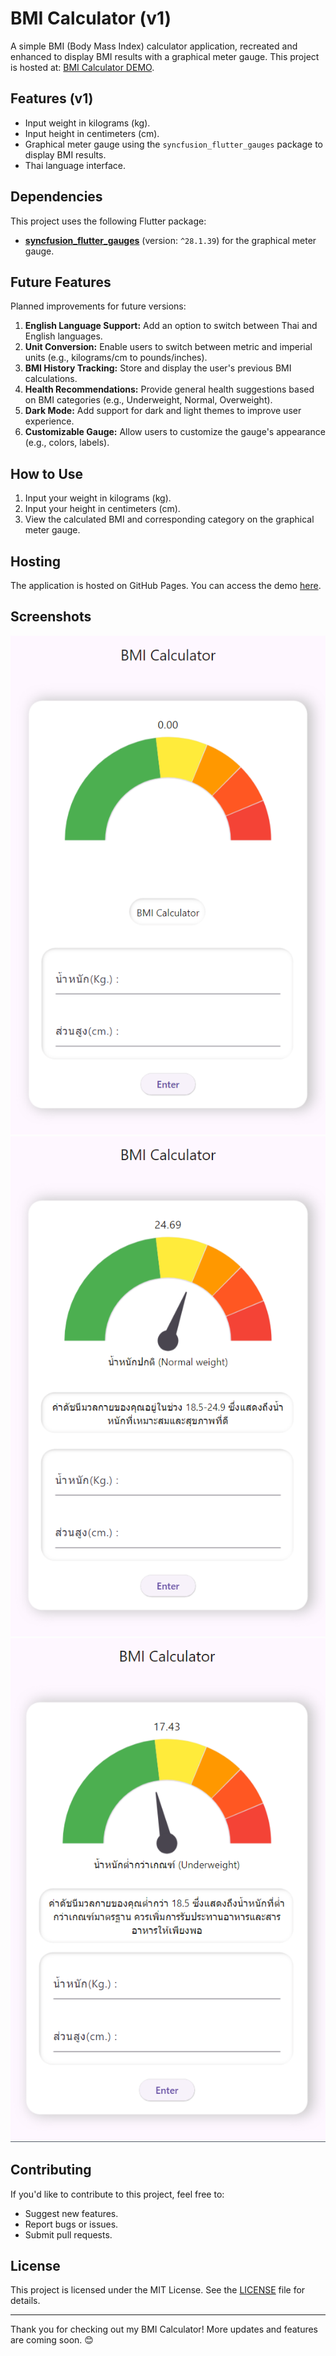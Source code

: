 # BMI Calculator (v1)

A simple BMI (Body Mass Index) calculator application, recreated and enhanced to display BMI results with a graphical meter gauge. This project is hosted at: [BMI Calculator DEMO](https://yongsaksaengsuk.github.io/Bmi_Calculator_DEMO/).

## Features (v1)
- Input weight in kilograms (kg).
- Input height in centimeters (cm).
- Graphical meter gauge using the `syncfusion_flutter_gauges` package to display BMI results.
- Thai language interface.

## Dependencies
This project uses the following Flutter package:
- **[syncfusion_flutter_gauges](https://pub.dev/packages/syncfusion_flutter_gauges)** (version: `^28.1.39`) for the graphical meter gauge.

## Future Features
Planned improvements for future versions:
1. **English Language Support:** Add an option to switch between Thai and English languages.
2. **Unit Conversion:** Enable users to switch between metric and imperial units (e.g., kilograms/cm to pounds/inches).
3. **BMI History Tracking:** Store and display the user's previous BMI calculations.
4. **Health Recommendations:** Provide general health suggestions based on BMI categories (e.g., Underweight, Normal, Overweight).
5. **Dark Mode:** Add support for dark and light themes to improve user experience.
6. **Customizable Gauge:** Allow users to customize the gauge's appearance (e.g., colors, labels).

## How to Use
1. Input your weight in kilograms (kg).
2. Input your height in centimeters (cm).
3. View the calculated BMI and corresponding category on the graphical meter gauge.

## Hosting
The application is hosted on GitHub Pages. You can access the demo [here](https://yongsaksaengsuk.github.io/Bmi_Calculator_DEMO/).

## Screenshots
![Screenshot 1](screenshots/Screenshot%202025-01-20%20021714.png)
![Screenshot 2](screenshots/Screenshot%202025-01-20%20021823.png)
![Screenshot 3](screenshots/Screenshot%202025-01-20%20021848.png)

## Contributing
If you'd like to contribute to this project, feel free to:
- Suggest new features.
- Report bugs or issues.
- Submit pull requests.

## License
This project is licensed under the MIT License. See the [LICENSE](LICENSE) file for details.


---

Thank you for checking out my BMI Calculator! More updates and features are coming soon. 😊
